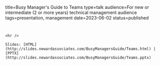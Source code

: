 title=Busy Manager's Guide to Teams
type=talk
audience=For new or intermediate (2 or more years) technical management audience
tags=presentation, management
date=2023-06-02
status=published
~~~~~~

    
<hr />

Slides: [HTML](http://slides.newardassociates.com/BusyManagersGuide/Teams.html) | [PPTX](http://slides.newardassociates.com/BusyManagersGuide/Teams.pptx)
